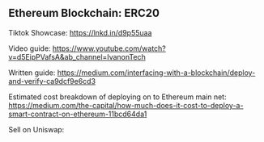 ## Ethereum Blockchain: ERC20

Tiktok Showcase: https://lnkd.in/d9p55uaa

Video guide: https://www.youtube.com/watch?v=d5EipPVafsA&ab_channel=IvanonTech

Written guide: https://medium.com/interfacing-with-a-blockchain/deploy-and-verify-ca9dcf9e6cd3

Estimated cost breakdown of deploying on to Ethereum main net: https://medium.com/the-capital/how-much-does-it-cost-to-deploy-a-smart-contract-on-ethereum-11bcd64da1

Sell on Uniswap:

